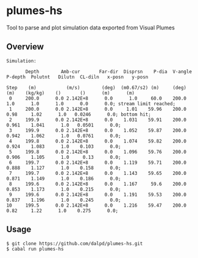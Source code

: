 # plumes-hs
Tool to parse and plot simulation data exported from Visual Plumes 

## Overview

	Simulation:

	       Depth        Amb-cur       Far-dir  Disprsn    P-dia  V-angle  P-depth  Polutnt   Dilutn  CL-diln   x-posn   y-posn
		
    Step    (m)           (m/s)        (deg)  (m0.67/s2) (m)     (deg)      (m)    (kg/kg)    ()       ()      (m)      (m)
	 0     200.0      0.0 2.142E+8      0.0      1.0     60.0    200.0      1.0      1.0      1.0      0.0      0.0; stream limit reached;
	 1     200.0      0.0 2.142E+8      0.0     1.01    59.96    200.0     0.98     1.02      1.0   0.0246      0.0; bottom hit;
	 2     199.9      0.0 2.142E+8      0.0    1.031    59.91    200.0    0.961    1.041      1.0   0.0501      0.0;
     3     199.9      0.0 2.142E+8      0.0    1.052    59.87    200.0    0.942    1.062      1.0   0.0761      0.0;
     4     199.8      0.0 2.142E+8      0.0    1.074    59.82    200.0    0.924    1.083      1.0    0.103      0.0;
     5     199.8      0.0 2.142E+8      0.0    1.096    59.76    200.0    0.906    1.105      1.0     0.13      0.0;
     6     199.7      0.0 2.142E+8      0.0    1.119    59.71    200.0    0.888    1.127      1.0    0.158      0.0;
     7     199.7      0.0 2.142E+8      0.0    1.143    59.65    200.0    0.871    1.149      1.0    0.186      0.0;
     8     199.6      0.0 2.142E+8      0.0    1.167     59.6    200.0    0.853    1.173      1.0    0.215      0.0;
     9     199.6      0.0 2.142E+8      0.0    1.191    59.53    200.0    0.837    1.196      1.0    0.245      0.0;
    10     199.5      0.0 2.142E+8      0.0    1.216    59.47    200.0     0.82     1.22      1.0    0.275      0.0;

## Usage
``` bash
$ git clone https://github.com/dalpd/plumes-hs.git
$ cabal run plumes-hs
```

